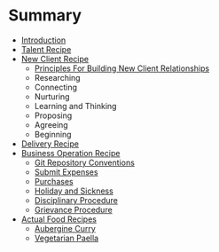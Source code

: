 # Summary

* [Introduction](README.md)
* [Talent Recipe](talent_recipe/README.md)
* [New Client Recipe](new_client_recipe/README.md)
    * [Principles For Building New Client Relationships](new_client_recipe/principles-of-building-new-client-relationships.md)
    * Researching
    * Connecting
    * Nurturing
    * Learning and Thinking
    * Proposing
    * Agreeing
    * Beginning
* [Delivery Recipe](delivery_recipe/README.md)
* [Business Operation Recipe](business_operation_recipe/README.md)
    * [Git Repository Conventions](business_operation_recipe/git-repository-conventions.md)
    * [Submit Expenses](business_operation_recipe/submit_expenses.md)
    * [Purchases](business_operation_recipe/purchases.md)
    * [Holiday and Sickness](business_operation_recipe/holidays_and_sickness.md)
    * [Disciplinary Procedure](business_operation_recipe/disciplinary_procedure.md)
    * [Grievance Procedure](business_operation_recipe/grievance_procedure.md)
* [Actual Food Recipes](actual_food_recipes/README.md)
    * [Aubergine Curry](actual_food_recipes/aubergine_curry.md)
    * [Vegetarian Paella](actual_food_recipes/vegetarian_paella.md)

